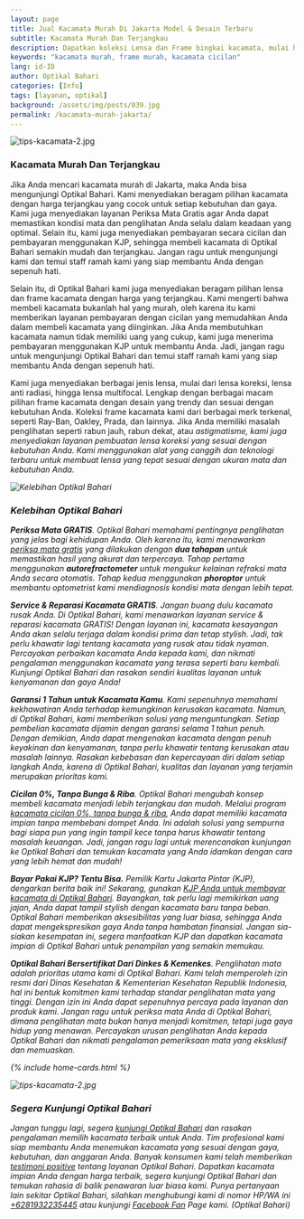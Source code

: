 ```yaml
---
layout: page
title: Jual Kacamata Murah Di Jakarta Model & Desain Terbaru
subtitle: Kacamata Murah Dan Terjangkau
description: Dapatkan koleksi Lensa dan Frame bingkai kacamata, mulai harga murah sampai dengan harga menengah ke atas.
keywords: "kacamata murah, frame murah, kacamata cicilan"
lang: id-ID
author: Optikal Bahari
categories: [Info]
tags: [layanan, optikal]
background: /assets/img/posts/039.jpg
permalink: /kacamata-murah-jakarta/
---
```


<div class="card-deck mb-3">
    <div class="card shadow p-3 mb-5 bg-white rounded">		  
        <img src="{{"/assets/img/posts/periksa-mata/periksa-mata-gratis-optikal-bahari-5.jpg" | relative_url }}" class="card-img-top"
        title="kacamata murah dan terjangkau"
        alt="tips-kacamata-2.jpg">
            <div class="card-body">
                <h3 class="card-title">
                    Kacamata Murah Dan Terjangkau
                </h3>
                <p class="card-text">
                    Jika Anda mencari kacamata murah di Jakarta, maka Anda bisa mengunjungi Optikal Bahari. Kami menyediakan beragam pilihan kacamata dengan harga terjangkau yang cocok untuk setiap kebutuhan dan gaya. Kami juga menyediakan layanan Periksa Mata Gratis agar Anda dapat memastikan kondisi mata dan penglihatan Anda selalu dalam keadaan yang optimal. Selain itu, kami juga menyediakan pembayaran secara cicilan dan pembayaran menggunakan KJP, sehingga membeli kacamata di Optikal Bahari semakin mudah dan terjangkau. Jangan ragu untuk mengunjungi kami dan temui staff ramah kami yang siap membantu Anda dengan sepenuh hati.
                </p>
                <p>
                    Selain itu, di Optikal Bahari kami juga menyediakan beragam pilihan lensa dan frame kacamata dengan harga yang terjangkau. Kami mengerti bahwa membeli kacamata bukanlah hal yang murah, oleh karena itu kami memberikan layanan pembayaran dengan cicilan yang memudahkan Anda dalam membeli kacamata yang diinginkan. Jika Anda membutuhkan kacamata namun tidak memiliki uang yang cukup, kami juga menerima pembayaran menggunakan KJP untuk membantu Anda. Jadi, jangan ragu untuk mengunjungi Optikal Bahari dan temui staff ramah kami yang siap membantu Anda dengan sepenuh hati.
                </p>
                <p>
                    Kami juga menyediakan berbagai jenis lensa, mulai dari lensa koreksi, lensa anti radiasi, hingga lensa multifocal. Lengkap dengan berbagai macam pilihan frame kacamata dengan desain yang trendy dan sesuai dengan kebutuhan Anda. Koleksi frame kacamata kami dari berbagai merk terkenal, seperti Ray-Ban, Oakley, Prada, dan lainnya. Jika Anda memiliki masalah penglihatan seperti rabun jauh, rabun dekat, atau <em>astigmatisme<em>, kami juga menyediakan layanan pembuatan lensa koreksi yang sesuai dengan kebutuhan Anda. Kami menggunakan alat yang canggih dan teknologi terbaru untuk membuat lensa yang tepat sesuai dengan ukuran mata dan kebutuhan Anda.
                </p>
            </div>
    </div>
</div>

<div class="card-deck mb-3">
  <div class="card shadow p-3 mb-5 bg-white rounded">
    <img
      data-src="/assets/img/posts/periksa-mata/periksa-mata-gratis-optikal-bahari-6.jpg"
      src="/assets/img/posts/periksa-mata/periksa-mata-gratis-optikal-bahari-6.jpg"
      class="card-img-top img-fluid"
      alt="Kelebihan Optikal Bahari" 
      title="Kelebihan Optikal Bahari"
      />
    <div class="card-body">
      <h3 class="card-title">
        Kelebihan Optikal Bahari
      </h3>
        <p class="card-text">
            <strong>Periksa Mata GRATIS</strong>.
                Optikal Bahari memahami pentingnya penglihatan yang jelas bagi kehidupan Anda. Oleh karena itu, kami menawarkan <a href="{{"/periksa-mata-gratis/" | relative_url }}" title="Periksa Mata Gratis">periksa mata gratis</a> yang dilakukan dengan <strong>dua tahapan</strong> untuk memastikan hasil yang akurat dan terpercaya. Tahap pertama menggunakan <strong>autorefractometer</strong> untuk mengukur kelainan refraksi mata Anda secara otomatis. Tahap kedua menggunakan <strong>phoroptor</strong> untuk membantu optometrist kami mendiagnosis kondisi mata dengan lebih tepat.
        </p>
        <p class="card-text">
            <strong>Service & Reparasi Kacamata GRATIS</strong>.
                Jangan buang dulu kacamata rusak Anda. Di Optikal Bahari, kami menawarkan layanan service & reparasi kacamata GRATIS! Dengan layanan ini, kacamata kesayangan Anda akan selalu terjaga dalam kondisi prima dan tetap stylish. Jadi, tak perlu khawatir lagi tentang kacamata yang rusak
                atau tidak nyaman. Percayakan perbaikan kacamata Anda kepada kami, dan nikmati pengalaman menggunakan kacamata yang terasa seperti baru kembali. Kunjungi Optikal Bahari dan rasakan sendiri kualitas layanan untuk kenyamanan dan gaya Anda!
        </p>
        <p class="card-text">
            <strong>Garansi 1 Tahun untuk Kacamata Kamu</strong>.
                Kami sepenuhnya memahami kekhawatiran Anda terhadap kemungkinan kerusakan kacamata. Namun, di Optikal Bahari, kami memberikan solusi yang menguntungkan. Setiap pembelian kacamata dijamin dengan garansi selama 1 tahun penuh. Dengan demikian, Anda dapat mengenakan kacamata dengan penuh keyakinan dan kenyamanan, tanpa perlu khawatir tentang kerusakan atau masalah lainnya. Rasakan kebebasan dan kepercayaan diri dalam setiap langkah Anda, karena di Optikal Bahari, kualitas dan layanan yang terjamin merupakan prioritas kami.
        </p>
        <p class="card-text">
            <strong>Cicilan 0%, Tanpa Bunga & Riba</strong>.
                Optikal Bahari mengubah konsep membeli kacamata menjadi lebih terjangkau dan mudah. Melalui program <a href="{{"/kacamata-cicilan/" | relative_url }}" title="kacamata cicilan 0%, tanpa bunga & riba">kacamata cicilan 0%, tanpa bunga & riba</a>, Anda dapat memiliki kacamata impian tanpa membebani dompet Anda. Ini adalah solusi yang sempurna bagi siapa pun yang ingin tampil kece tanpa harus khawatir tentang masalah keuangan. Jadi, jangan ragu lagi untuk merencanakan kunjungan ke Optikal Bahari dan temukan kacamata yang Anda idamkan dengan cara yang lebih hemat dan mudah!
        </p>
        <p class="card-text">
            <strong>Bayar Pakai KJP? Tentu Bisa.</strong>
                Pemilik Kartu Jakarta Pintar (KJP), dengarkan berita baik ini! Sekarang, gunakan <a href="{{"/optikal-bahari-kjp-kartu-jakarta-pintar/" | relative_url }}" title="KJP Anda untuk membayar kacamata di Optikal Bahari">KJP Anda untuk membayar kacamata di Optikal Bahari</a>. Bayangkan, tak perlu lagi memikirkan uang jajan, Anda dapat tampil stylish dengan kacamata baru tanpa beban. Optikal Bahari memberikan aksesibilitas yang luar biasa, sehingga Anda dapat mengekspresikan gaya Anda tanpa hambatan finansial. Jangan sia-siakan kesempatan ini, segera manfaatkan KJP dan dapatkan kacamata impian di Optikal Bahari untuk penampilan yang semakin memukau.
        </p>
        <p class="card-text">
            <strong>Optikal Bahari Bersertifikat Dari Dinkes & Kemenkes</strong>.
                Penglihatan mata adalah prioritas utama kami di Optikal Bahari. Kami telah memperoleh izin resmi dari Dinas Kesehatan & Kementerian Kesehatan Republik Indonesia, hal ini bentuk komitmen kami terhadap standar penglihatan mata yang tinggi. Dengan izin ini Anda dapat sepenuhnya percaya pada layanan dan produk kami. Jangan ragu untuk periksa mata Anda di Optikal Bahari, dimana penglihatan mata bukan hanya menjadi komitmen, tetapi juga gaya hidup yang menawan. Percayakan urusan penglihatan Anda kepada Optikal Bahari dan nikmati pengalaman pemeriksaan mata yang eksklusif dan memuaskan.
        </p>
        </div>
    </div>
</div>

{% include home-cards.html %}

<div class="card-deck mb-3">
  <div class="card shadow p-3 mb-5 bg-white rounded">
		  <img src="{{"/assets/img/posts/periksa-mata/periksa-mata-gratis-optikal-bahari-9.jpg" | relative_url }}" class="card-img-top" alt="tips-kacamata-2.jpg">
                <div class="card-body">
                    <h3 class="card-title">
                        Segera Kunjungi Optikal Bahari
                    </h3>
                        <p class="card-text">
                            Jangan tunggu lagi, segera <a href="{{"/lokasi" | relative_url }}" title="lokasi Optikal Bahari">kunjungi Optikal Bahari</a> dan rasakan pengalaman memilih kacamata terbaik untuk Anda. Tim profesional kami siap membantu Anda menemukan kacamata yang sesuai dengan gaya, kebutuhan, dan anggaran Anda. Banyak konsumen kami telah memberikan <a href="{{"/testimoni" | relative_url }}" title="testimoni positive">testimoni positive</a> tentang layanan Optikal Bahari. Dapatkan kacamata impian Anda dengan harga terbaik, segera kunjungi Optikal Bahari dan temukan rahasia di balik penawaran luar biasa kami. Punya pertanyaan lain sekitar Optikal Bahari, silahkan menghubungi kami di nomor HP/WA ini <a href="https://api.whatsapp.com/send?phone=6281932235445&text=Hallo%2C+saya+butuh+informasi+lebih+lanjut+mengenai+Optikal+Bahari" id="WhatsAppClick" class="WhatsAppCall" title="Call WhatsApp">+6281932235445</a> atau kunjungi <a href="https://www.facebook.com/optikalbahari" id="FBClick" title="Facebook Page Optikal Bahari" class="FacebookPage">Facebook Fan</a> Page kami. <em>(Optikal Bahari)</em>
                        </p>
	            </div>
   </div>
</div>
